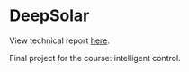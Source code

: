 # DeepSolar

View technical report [here](deepsolar.pdf).

Final project for the course: intelligent control.